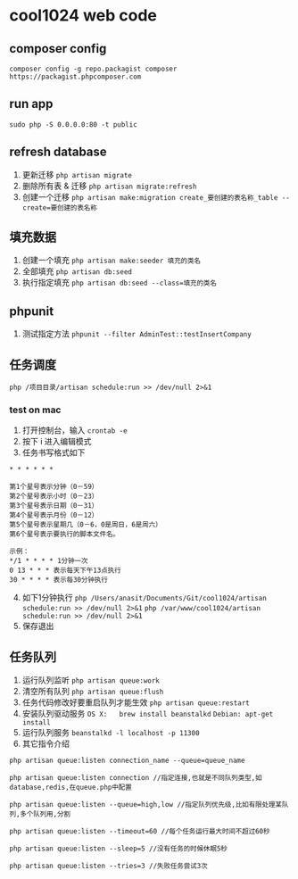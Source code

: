 # cool1024 web code

## composer config
`composer config -g repo.packagist composer https://packagist.phpcomposer.com`
## run app
`sudo php -S 0.0.0.0:80 -t public`

## refresh database
1. 更新迁移
`php artisan migrate`
2. 删除所有表 & 迁移
`php artisan migrate:refresh`
3. 创建一个迁移
`php artisan make:migration create_要创建的表名称_table --create=要创建的表名称`

## 填充数据
1. 创建一个填充
`php artisan make:seeder 填充的类名`
2. 全部填充
`php artisan db:seed`
3. 执行指定填充
`php artisan db:seed --class=填充的类名`
## phpunit
1. 测试指定方法
`phpunit --filter AdminTest::testInsertCompany`

## 任务调度
`php /项目目录/artisan schedule:run >> /dev/null 2>&1`
### test on mac
1. 打开控制台，输入 `crontab -e`
2. 按下 i 进入编辑模式
3. 任务书写格式如下

```
* * * * * *

第1个星号表示分钟（0－59）
第2个星号表示小时（0－23）
第3个星号表示日期（0－31）
第4个星号表示月份（0－12）
第5个星号表示星期几（0－6，0是周日，6是周六）
第6个星号表示要执行的脚本文件名。

示例：
*/1 * * * * 1分钟一次
0 13 * * * 表示每天下午13点执行
30 * * * * 表示每30分钟执行
```
4. 如下1分钟执行
`php /Users/anasit/Documents/Git/cool1024/artisan schedule:run >> /dev/null 2>&1`
`php /var/www/cool1024/artisan schedule:run >> /dev/null 2>&1`
5. 保存退出

## 任务队列
1. 运行队列监听
`php artisan queue:work`
2. 清空所有队列
`php artisan queue:flush`
3. 任务代码修改好要重启队列才能生效
`php artisan queue:restart`
4. 安装队列驱动服务
`OS X:   brew install beanstalkd`
`Debian: apt-get install`
5. 运行队列服务
`beanstalkd -l localhost -p 11300`
6. 其它指令介绍
```
php artisan queue:listen connection_name --queue=queue_name
 
php artisan queue:listen connection //指定连接,也就是不同队列类型,如database,redis,在queue.php中配置
 
php artisan queue:listen --queue=high,low //指定队列优先级,比如有限处理某队列,多个队列用,分割
 
php artisan queue:listen --timeout=60 //每个任务运行最大时间不超过60秒
 
php artisan queue:listen --sleep=5 //没有任务的时候休眠5秒
 
php artisan queue:listen --tries=3 //失败任务尝试3次
```
